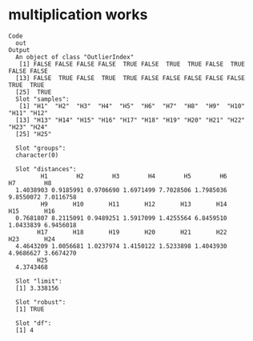 # multiplication works

    Code
      out
    Output
      An object of class "OutlierIndex"
       [1] FALSE FALSE FALSE FALSE  TRUE FALSE  TRUE  TRUE FALSE  TRUE FALSE FALSE
      [13] FALSE  TRUE FALSE  TRUE  TRUE FALSE FALSE FALSE FALSE FALSE  TRUE  TRUE
      [25]  TRUE
      Slot "samples":
       [1] "H1"  "H2"  "H3"  "H4"  "H5"  "H6"  "H7"  "H8"  "H9"  "H10" "H11" "H12"
      [13] "H13" "H14" "H15" "H16" "H17" "H18" "H19" "H20" "H21" "H22" "H23" "H24"
      [25] "H25"
      
      Slot "groups":
      character(0)
      
      Slot "distances":
             H1        H2        H3        H4        H5        H6        H7        H8 
      1.4038903 0.9185991 0.9706690 1.6971499 7.7028506 1.7985036 9.8550072 7.0116758 
             H9       H10       H11       H12       H13       H14       H15       H16 
      0.7681807 8.2115091 0.9489251 1.5917099 1.4255564 6.8459510 1.0433839 6.9456018 
            H17       H18       H19       H20       H21       H22       H23       H24 
      4.4643209 1.0056681 1.0237974 1.4150122 1.5233898 1.4043930 4.9686627 3.6674270 
            H25 
      4.3743468 
      
      Slot "limit":
      [1] 3.338156
      
      Slot "robust":
      [1] TRUE
      
      Slot "df":
      [1] 4
      

